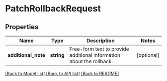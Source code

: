 # PatchRollbackRequest

## Properties
Name | Type | Description | Notes
------------ | ------------- | ------------- | -------------
**additional_note** | **string** | Free-form text to provide additional information about the rollback. | [optional] 

[[Back to Model list]](../README.md#documentation-for-models) [[Back to API list]](../README.md#documentation-for-api-endpoints) [[Back to README]](../README.md)


